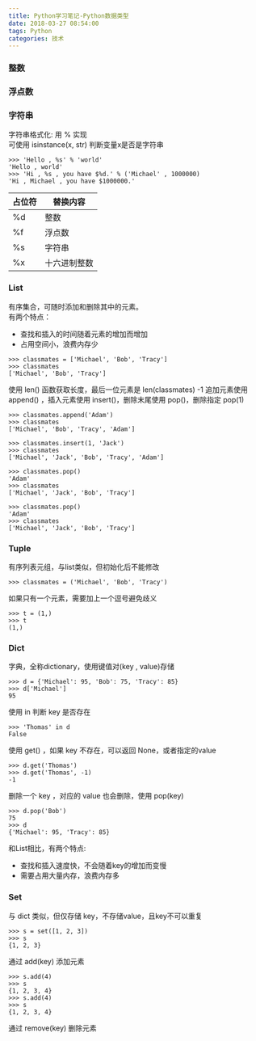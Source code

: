 ```yaml
---
title: Python学习笔记-Python数据类型
date: 2018-03-27 08:54:00
tags: Python
categories: 技术
---
```


  ### 整数  
  ### 浮点数  
  ### 字符串  

  字符串格式化: 用 % 实现  
  可使用 isinstance(x, str) 判断变量x是否是字符串  

<!-- more -->

  ```
  >>> 'Hello , %s' % 'world'
'Hello , world'
>>> 'Hi , %s , you have $%d.' % ('Michael' , 1000000)
'Hi , Michael , you have $1000000.'
  ```

|  占位符  |  替换内容  |
|----------|------|
| %d | 整数 |
| %f | 浮点数 |
| %s | 字符串 |
| %x | 十六进制整数 |

### List
  有序集合，可随时添加和删除其中的元素。  
  有两个特点：  
  * 查找和插入的时间随着元素的增加而增加
  * 占用空间小，浪费内存少
```
>>> classmates = ['Michael', 'Bob', 'Tracy']
>>> classmates
['Michael', 'Bob', 'Tracy']
```
使用 len() 函数获取长度，最后一位元素是 len(classmates) -1
追加元素使用 append() ，插入元素使用 insert()，删除末尾使用 pop()，删除指定 pop(1)

```
>>> classmates.append('Adam')
>>> classmates
['Michael', 'Bob', 'Tracy', 'Adam']

>>> classmates.insert(1, 'Jack')
>>> classmates
['Michael', 'Jack', 'Bob', 'Tracy', 'Adam']

>>> classmates.pop()
'Adam'
>>> classmates
['Michael', 'Jack', 'Bob', 'Tracy']

>>> classmates.pop()
'Adam'
>>> classmates
['Michael', 'Jack', 'Bob', 'Tracy']
```

### Tuple
有序列表元组，与list类似，但初始化后不能修改
```
>>> classmates = ('Michael', 'Bob', 'Tracy')
```
如果只有一个元素，需要加上一个逗号避免歧义
```
>>> t = (1,)
>>> t
(1,)
```

### Dict
字典，全称dictionary，使用键值对(key , value)存储
```
>>> d = {'Michael': 95, 'Bob': 75, 'Tracy': 85}
>>> d['Michael']
95
```

使用 in 判断 key 是否存在
```
>>> 'Thomas' in d
False
```

使用 get() ，如果 key 不存在，可以返回 None，或者指定的value
```
>>> d.get('Thomas')
>>> d.get('Thomas', -1)
-1
```

删除一个 key ，对应的 value 也会删除，使用 pop(key) 
```
>>> d.pop('Bob')
75
>>> d
{'Michael': 95, 'Tracy': 85}
```
和List相比，有两个特点:
  * 查找和插入速度快，不会随着key的增加而变慢
  * 需要占用大量内存，浪费内存多

### Set
与 dict 类似，但仅存储 key，不存储value，且key不可以重复
```
>>> s = set([1, 2, 3])
>>> s
{1, 2, 3}
```
通过 add(key) 添加元素
```
>>> s.add(4)
>>> s
{1, 2, 3, 4}
>>> s.add(4)
>>> s
{1, 2, 3, 4}
```
通过 remove(key) 删除元素


